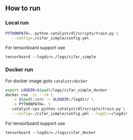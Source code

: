 ## How to run

### Local run

```bash
PYTHONPATH=. python catalyst/dl/scripts/train.py \
   --config=./cifar_simple/config.yml
```

For tensorboard support use 

`tensorboard --logdir=./logs/cifar_simple`


### Docker run

For docker image goto `catalyst/docker`

```bash
export LOGDIR=$(pwd)/logs/cifar_simple_docker
docker run -it --rm \
   -v $(pwd):/src -v $LOGDIR:/logdir/ \
   -e PYTHONPATH=. \
   catalyst-cpu python catalyst/dl/scripts/train.py \
   --config=./cifar_simple/config.yml --logdir=/logdir
```


For tensorboard support use 

`tensorboard --logdir=./logs/cifar_docker`